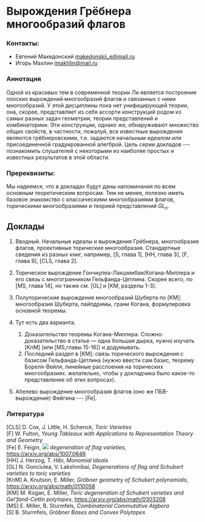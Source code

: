 # Вырождения Грёбнера многообразий флагов

### Контакты:
* Евгений Македонский <makedonskii_e@mail.ru>
* Игорь Махлин <imakhlin@mail.ru>

### Аннотация
Одной из красивых тем в современной теории Ли является построение плоских вырождений многообразий флагов и связанных с ними многообразий. У этой дисциплины пока нет унифицирующей теории, она, скорее, представляет из себя ассорти конструкций родом из самых разных задач геометрии, теории представлений и комбинаторики. Эти конструкции, однако же, обнаруживают множество общих свойств, в частности, пожалуй, все известные вырождения являются грёбнеровскими, т.е. задаются начальным идеалом или присоединенной градуированной алегброй. Цель серии докладов --- познакомить слушателей с некоторыми из наиболее простых и известных результатов в этой области.

### Пререквизиты:
Мы надеемся, что в докладах будут даны напоминания по всем основным теоретическим вопросам. Тем не менее, полезно иметь базовое знакомство с классическими многообразиями флагов, торическими многообразиями и теорией представлений *GL*<sub>*n*</sub>.

## Доклады

1. Вводный. Начальные идеалы и вырождения Грёбнера, многообразия флагов, проективные торические многообразия. Стандартные сведения из разных книг, например, [S, глава 1], [HH, глава 3], [F, глава 9], [CLS, глава 2].
 
2. Торическое вырождение Гончиулеа-Лакшмибаи/Когана-Миллера и его связь с многогранником Гельфанда-Цетлина. Cкорее всего, по [MS, глава 14], но также см. [GL] и [KM, разделы 1-3].
 
3. Полуторические вырождения многообразий Шуберта по [KM]: многообразия Шуберта, пайпдримы, грани Когана, формулировка основной теоремы.

4. Тут есть два варианта.  
   1. Доказательство теоремы Когана-Миллера.   Сложно: доказательство в статье — одна большая дырка, нужно изучать [KnM] (или [MS,главы 15-16]) и додумывать.  
   1. Последний раздел в [KM]: связь торического вырождения с базисом Гельфанда-Цетлина (нужно ввести сам базис, теорему Бореля-Вейля, линейные расслоения на торических многообразиях. желательно, чтобы у докладчика было какое-то представление об этих вопросах).  
 
5. Абелево вырождение многообразия флагов (оно же ПБВ-вырождение) Фейгина --- [Fe].

### Литература
[CLS] D. Cox, J. Little, H. Schenck, *Toric Varieties*  
[F] W. Fulton, *Young Tableaux with Applications to Representation Theory and Geometry*  
[Fe] E. Feigin, *<img src="https://render.githubusercontent.com/render/math?math=G_a^M">  degeneration of flag varieties*, <https://arxiv.org/abs/1007.0646>  
[HH] J. Herzog, T. Hibi, *Monomial Ideals*  
[GL] N. Gonciulea, V. Lakshmibai, *Degenerations of flag and Schubert varieties to toric varieties*  
[KnM] A. Knutson, E. Miller, *Gröbner geometry of Schubert polynomials*, <https://arxiv.org/abs/math/0110058>  
[KM] M. Kogan, E. Miller, *Toric degeneration of Schubert varieties and Gel'fand-Cetlin polytopes*, <https://arxiv.org/abs/math/0303208>  
[MS] E. Miller, B. Sturmfels, *Combinatorial Commutative Algbera*  
[S] B. Sturmfels, *Gröbner Bases and Convex Polytopes*  
